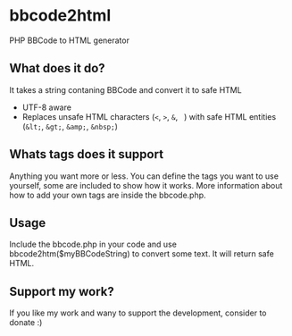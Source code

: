 # bbcode2html
PHP BBCode to HTML generator

## What does it do?
It takes a string contaning BBCode and convert it to safe HTML

* UTF-8 aware
* Replaces unsafe HTML characters (`<`, `>`, `&`, ` `) with safe HTML entities (`&lt;`, `&gt;`, `&amp;`, `&nbsp;`)

## Whats tags does it support
Anything you want more or less. You can define the tags you want to use yourself, some are included to show how it works. More information about how to add your own tags are inside the bbcode.php.

## Usage
Include the bbcode.php in your code and use bbcode2htm($myBBCodeString) to convert some text. It will return safe HTML.

## Support my work?
If you like my work and wany to support the development, consider to donate :)
